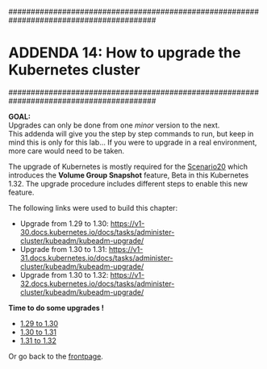 #########################################################################################
# ADDENDA 14: How to upgrade the Kubernetes cluster
#########################################################################################

**GOAL:**  
Upgrades can only be done from one _minor_ version to the next.  
This addenda will give you the step by step commands to run, but keep in mind this is only for this lab... If you were to upgrade in a real environment, more care would need to be taken.

The upgrade of Kubernetes is mostly required for the [Scenario20](../../../Scenarios/Scenario20) which introduces the **Volume Group Snapshot** feature, Beta in this Kubernetes 1.32. The upgrade procedure includes different steps to enable this new feature.  

The following links were used to build this chapter:

- Upgrade from 1.29 to 1.30: https://v1-30.docs.kubernetes.io/docs/tasks/administer-cluster/kubeadm/kubeadm-upgrade/  
- Upgrade from 1.30 to 1.31: https://v1-31.docs.kubernetes.io/docs/tasks/administer-cluster/kubeadm/kubeadm-upgrade/
- Upgrade from 1.30 to 1.32: https://v1-32.docs.kubernetes.io/docs/tasks/administer-cluster/kubeadm/kubeadm-upgrade/


**Time to do some upgrades !**

- [1.29 to 1.30](upgrade_to_1.30)
- [1.30 to 1.31](upgrade_to_1.31)
- [1.31 to 1.32](upgrade_to_1.32)

Or go back to the [frontpage](https://github.com/YvosOnTheHub/LabNetApp).